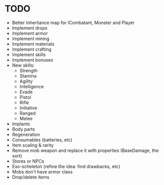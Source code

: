 # TODO

- Better inheritance map for ICombatant, Monster and Player
- Implement drops
- Implement armor
- Implement mining
- Implement materials
- Implement crafting
- Implement skills
- Implement bonuses
- New skills:
  - Strength
  - Stamina
  - Agility
  - Intelligence
  - Evade
  - Pistol
  - Rifle
  - Initiative
  - Ranged
  - Melee
- Implants
- Body parts
- Regeneration
- Consumables (batteries, etc)
- Item scaling & rarity
- Remove mob weapon and replace it with properties (BaseDamage, the sort)
- Stores or NPCs
- Exo-scheleton (refine the idea: find drawbacks, etc)
- Mobs don't have armor class
- Drop/delete items
